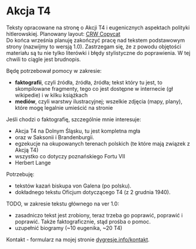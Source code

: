 # Akcja T4

Teksty opracowane na stronę o Akcji T4 i eugenicznych aspektach polityki hitlerowskiej. Planowany layout: [CRW Copycat](https://tdudkowski.github.io/Layouts/Layout05/)\
Do końca września planuję zakończyć pracę nad tekstem podstawowym strony (nazwijmy to wersją 1.0). Zastrzegam się, że z powodu objętości materiału są tu nie tylko literówki i błędy stylistyczne do poprawienia. W tej chwili to ciągle jest brudnopis.

Będę potrzebował pomocy w zakresie:

* **faktografii**, czyli źródła, źródła, źródła; tekst który tu jest, to skompilowane fragmenty, tego co jest dostępne w internecie (gł wikipedie) i w kilku książkach
* **mediów**, czyli warstwy ilustracyjnej; wszelkie zdjęcia (mapy, plany), które mogę legalnie umieścić na stronie

Jeśli chodzi o faktografię, szczególnie mnie interesuje:

* Akcja T4 na Dolnym Śląsku, tu jest kompletna mgła
* oraz w Saksonii i Brandenburgii.
* egzekucje na okupowanych terenach polskich (te które mają związek z Akcją T4)
* wszystko co dotyczy poznańskiego Fortu VII
* Herbert Lange
  
Potrzebuję:

* tekstów kazań biskupa von Galena (po polsku).
* dokładnego tekstu Oficjum dotyczącego T4 (z 2 grudnia 1940).

TODO, w zakresie tekstu głównego na ver 1.0:

* zasadniczo tekst jest zrobiony, teraz trzeba go poprawić, poprawić i poprawić. Także faktograficznie, stąd prośba o pomoc.
* uzupełnić biogramy (~10 eugenika, ~20 T4)

Kontakt  - formularz na mojej stronie [dygresje.info/kontakt](http://dygresje.info/kontakt).
